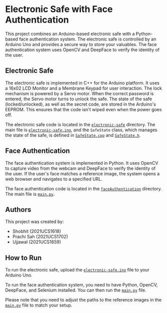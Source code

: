 # Electronic Safe with Face Authentication

This project combines an Arduino-based electronic safe with a Python-based face authentication system. The electronic safe is controlled by an Arduino Uno and provides a secure way to store your valuables. The face authentication system uses OpenCV and DeepFace to verify the identity of the user.

## Electronic Safe

The electronic safe is implemented in C++ for the Arduino platform. It uses a 16x02 LCD Monitor and a Membrane Keypad for user interaction. The lock mechanism is powered by a Servo motor. When the correct password is entered, the Servo motor turns to unlock the safe. The state of the safe (locked/unlocked), as well as the secret code, are stored in the Arduino's EEPROM. This ensures that the code isn't wiped even when the power goes off.

The electronic safe code is located in the [`electronic-safe`](command:_github.copilot.openRelativePath?%5B%22electronic-safe%22%5D "electronic-safe") directory. The main file is [`electronic-safe.ino`](command:_github.copilot.openSymbolInFile?%5B%22electronic-safe%2Felectronic-safe.ino%22%2C%22electronic-safe.ino%22%5D "electronic-safe/electronic-safe.ino"), and the `SafeState` class, which manages the state of the safe, is defined in [`SafeState.cpp`](command:_github.copilot.openSymbolInFile?%5B%22electronic-safe%2FSafeState.cpp%22%2C%22SafeState.cpp%22%5D "electronic-safe/SafeState.cpp") and [`SafeState.h`](command:_github.copilot.openSymbolInFile?%5B%22electronic-safe%2FSafeState.h%22%2C%22SafeState.h%22%5D "electronic-safe/SafeState.h").

## Face Authentication

The face authentication system is implemented in Python. It uses OpenCV to capture video from the webcam and DeepFace to verify the identity of the user. If the user's face matches a reference image, the system opens a web browser and navigates to a specified URL.

The face authentication code is located in the [`faceAuthentication`](command:_github.copilot.openRelativePath?%5B%22faceAuthentication%22%5D "faceAuthentication") directory. The main file is [`main.py`](command:_github.copilot.openSymbolInFile?%5B%22faceAuthentication%2Fmain.py%22%2C%22main.py%22%5D "faceAuthentication/main.py").

## Authors

This project was created by:
- Shobhit (2021UCS1618)
- Prachi Sah (2021UCS1702)
- Ujjawal (2021UCS1659)

## How to Run

To run the electronic safe, upload the [`electronic-safe.ino`](command:_github.copilot.openRelativePath?%5B%22electronic-safe%2Felectronic-safe.ino%22%5D "electronic-safe/electronic-safe.ino") file to your Arduino Uno.

To run the face authentication system, you need to have Python, OpenCV, DeepFace, and Selenium installed. You can then run the [`main.py`](command:_github.copilot.openRelativePath?%5B%22faceAuthentication%2Fmain.py%22%5D "faceAuthentication/main.py") file.

Please note that you need to adjust the paths to the reference images in the [`main.py`](command:_github.copilot.openRelativePath?%5B%22faceAuthentication%2Fmain.py%22%5D "faceAuthentication/main.py") file to match your setup.